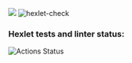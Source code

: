 <a href="https://codeclimate.com/github/codeclimate/codeclimate/maintainability"><img src="https://api.codeclimate.com/v1/badges/a99a88d28ad37a79dbf6/maintainability" /></a>
![hexlet-check](https://github.com/danilaprokoshev/frontend-project-lvl1/workflows/hexlet-check/badge.svg)
### Hexlet tests and linter status:
![Actions Status](/workflows/hexlet-check/badge.svg)
